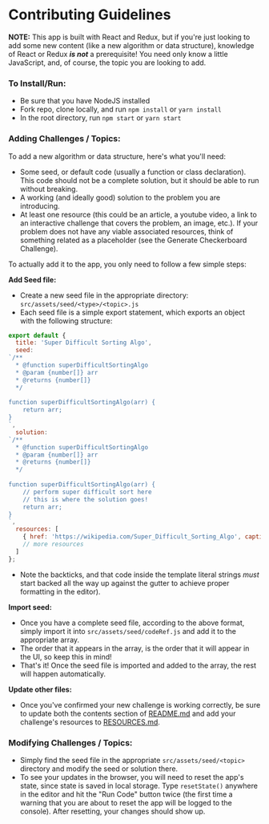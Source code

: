 # Contributing Guidelines 

**NOTE:** This app is built with React and Redux, but if you're just looking to add some new content (like a new algorithm or data structure), knowledge of React or Redux _**is not**_ a prerequisite! You need only know a little JavaScript, and, of course, the topic you are looking to add.

### To Install/Run:
- Be sure that you have NodeJS installed
- Fork repo, clone locally, and run `npm install` or `yarn install`
- In the root directory, run `npm start` or `yarn start`

### Adding Challenges / Topics:
To add a new algorithm or data structure, here's what you'll need:
- Some seed, or default code (usually a function or class declaration). This code should not be a complete solution, but it should be able to run without breaking. 
- A working (and ideally good) solution to the problem you are introducing. 
- At least one resource (this could be an article, a youtube video, a link to an interactive challenge that covers the problem, an image, etc.). If your problem does not have any viable associated resources, think of something related as a placeholder (see the Generate Checkerboard Challenge).

To actually add it to the app, you only need to follow a few simple steps:

__Add Seed file:__
- Create a new seed file in the appropriate directory: `src/assets/seed/<type>/<topic>.js`
- Each seed file is a simple export statement, which exports an object with the following structure:
```js
export default {
  title: 'Super Difficult Sorting Algo',
  seed: 
`/**
  * @function superDifficultSortingAlgo
  * @param {number[]} arr
  * @returns {number[]}
  */
  
function superDifficultSortingAlgo(arr) {
    return arr;
}
`,
  solution:
`/**
  * @function superDifficultSortingAlgo
  * @param {number[]} arr
  * @returns {number[]}
  */
  
function superDifficultSortingAlgo(arr) {
    // perform super difficult sort here
    // this is where the solution goes!
    return arr;
}
`,
  resources: [
    { href: 'https://wikipedia.com/Super_Difficult_Sorting_Algo', caption: 'Wikipedia' }
    // more resources
  ]
};
```
- Note the backticks, and that code inside the template literal strings _must_ start backed all the way up against the gutter to achieve proper formatting in the editor).

__Import seed:__
- Once you have a complete seed file, according to the above format, simply import it into `src/assets/seed/codeRef.js` and add it to the appropriate array. 
- The order that it appears in the array, is the order that it will appear in the UI, so keep this in mind!
- That's it! Once the seed file is imported and added to the array, the rest will happen automatically. 

__Update other files:__
- Once you've confirmed your new challenge is working correctly, be sure to update both the contents section of [README.md](https://github.com/no-stack-dub-sack/cs-playground-react/blob/master/README.md) and add your challenge's resources to [RESOURCES.md](https://github.com/no-stack-dub-sack/cs-playground-react/blob/master/RESOURCES.md). 

### Modifying Challenges / Topics:
- Simply find the seed file in the appropriate `src/assets/seed/<topic>` directory and modify the seed or solution there. 
- To see your updates in the browser, you will need to reset the app's state, since state is saved in local storage. Type `resetState()` anywhere in the editor and hit the "Run Code" button twice (the first time a warning that you are about to reset the app will be logged to the console). After resetting, your changes should show up. 
  
